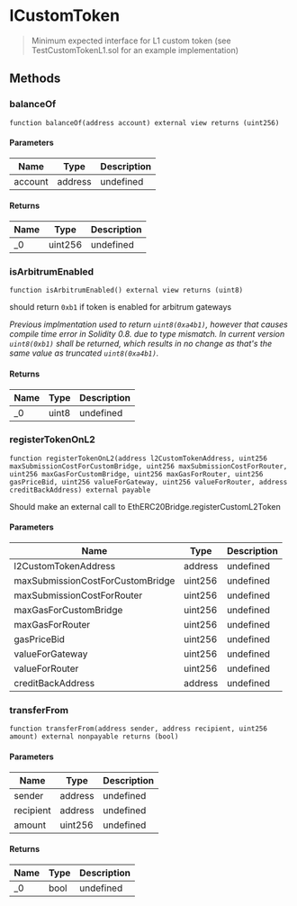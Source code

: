 # ICustomToken



> Minimum expected interface for L1 custom token (see TestCustomTokenL1.sol for an example implementation)





## Methods

### balanceOf

```solidity
function balanceOf(address account) external view returns (uint256)
```





#### Parameters

| Name | Type | Description |
|---|---|---|
| account | address | undefined |

#### Returns

| Name | Type | Description |
|---|---|---|
| _0 | uint256 | undefined |

### isArbitrumEnabled

```solidity
function isArbitrumEnabled() external view returns (uint8)
```

should return `0xb1` if token is enabled for arbitrum gateways

*Previous implmentation used to return `uint8(0xa4b1)`, however that causes compile time error in Solidity 0.8. due to type mismatch.      In current version `uint8(0xb1)` shall be returned, which results in no change as that&#39;s the same value as truncated `uint8(0xa4b1)`.*


#### Returns

| Name | Type | Description |
|---|---|---|
| _0 | uint8 | undefined |

### registerTokenOnL2

```solidity
function registerTokenOnL2(address l2CustomTokenAddress, uint256 maxSubmissionCostForCustomBridge, uint256 maxSubmissionCostForRouter, uint256 maxGasForCustomBridge, uint256 maxGasForRouter, uint256 gasPriceBid, uint256 valueForGateway, uint256 valueForRouter, address creditBackAddress) external payable
```

Should make an external call to EthERC20Bridge.registerCustomL2Token



#### Parameters

| Name | Type | Description |
|---|---|---|
| l2CustomTokenAddress | address | undefined |
| maxSubmissionCostForCustomBridge | uint256 | undefined |
| maxSubmissionCostForRouter | uint256 | undefined |
| maxGasForCustomBridge | uint256 | undefined |
| maxGasForRouter | uint256 | undefined |
| gasPriceBid | uint256 | undefined |
| valueForGateway | uint256 | undefined |
| valueForRouter | uint256 | undefined |
| creditBackAddress | address | undefined |

### transferFrom

```solidity
function transferFrom(address sender, address recipient, uint256 amount) external nonpayable returns (bool)
```





#### Parameters

| Name | Type | Description |
|---|---|---|
| sender | address | undefined |
| recipient | address | undefined |
| amount | uint256 | undefined |

#### Returns

| Name | Type | Description |
|---|---|---|
| _0 | bool | undefined |




